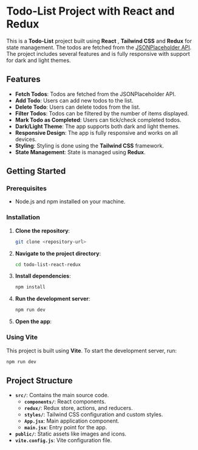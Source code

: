 # Todo-List Project with React and Redux

This is a **Todo-List** project built using **React** , **Tailwind CSS** and **Redux** for state management. The todos are fetched from the [JSONPlaceholder API](https://jsonplaceholder.typicode.com/todos). The project includes several features and is fully responsive with support for dark and light themes.

## Features

- **Fetch Todos**: Todos are fetched from the JSONPlaceholder API.
- **Add Todo**: Users can add new todos to the list.
- **Delete Todo**: Users can delete todos from the list.
- **Filter Todos**: Todos can be filtered by the number of items displayed.
- **Mark Todo as Completed**: Users can tick/check completed todos.
- **Dark/Light Theme**: The app supports both dark and light themes.
- **Responsive Design**: The app is fully responsive and works on all devices.
- **Styling**: Styling is done using the **Tailwind CSS** framework.
- **State Management**: State is managed using **Redux**.

## Getting Started

### Prerequisites

- Node.js and npm installed on your machine.

### Installation

1. **Clone the repository**:
   ```bash
   git clone <repository-url>
   ```

2. **Navigate to the project directory**:
   ```bash
   cd todo-list-react-redux
   ```

3. **Install dependencies**:
   ```bash
   npm install
   ```

4. **Run the development server**:
   ```bash
   npm run dev
   ```

5. **Open the app**:

### Using Vite

This project is built using **Vite**. To start the development server, run:

```bash
npm run dev
```

## Project Structure

- **`src/`**: Contains the main source code.
  - **`components/`**: React components.
  - **`redux/`**: Redux store, actions, and reducers.
  - **`styles/`**: Tailwind CSS configuration and custom styles.
  - **`App.jsx`**: Main application component.
  - **`main.jsx`**: Entry point for the app.
- **`public/`**: Static assets like images and icons.
- **`vite.config.js`**: Vite configuration file.